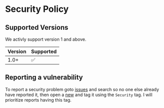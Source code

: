 # Security Policy

## Supported Versions

We activly support version 1 and above.

| Version | Supported          |
| ------- | ------------------ |
| 1.0+    | :white_check_mark: |

## Reporting a vulnerability

To report a security problem goto [issues](https://github.com/dsorlov/swemail) and search so no one else already have reported it, then open a [new](https://github.com/dsorlov/swemail/issues/new) and tag it using the `Security` tag. I will prioritize reports having this tag.